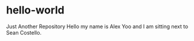 # hello-world
Just Another Repository 
Hello my name is Alex Yoo and I am sitting next to Sean Costello. 
